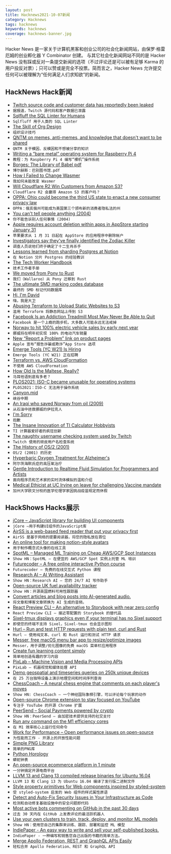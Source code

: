 ```yaml
---
layout: post
title: Hacknews2021-10-07新闻
category: Hacknews
tags: hacknews
keywords: hacknews
coverage: hacknews-banner.jpg
---
```


Hacker News 是一家关于计算机黑客和创业公司的社会化新闻网站，由保罗·格雷厄姆的创业孵化器 Y Combinator 创建。
与其它社会化新闻网站不同的是 Hacker News 没有踩或反对一条提交新闻的选项（不过评论还是可以被有足够 Karma 的用户投反对票）；只可以赞或是完全不投票。简而言之，Hacker News 允许提交任何可以被理解为“任何满足人们求知欲”的新闻。

## HackNews Hack新闻


- [Twitch source code and customer data has reportedly been leaked](https://www.videogameschronicle.com/news/the-entirety-of-twitch-has-reportedly-been-leaked/)
- `据报道，Twitch 源代码和客户数据已泄露`
- [Sqlfluff the SQL Linter for Humans](https://www.sqlfluff.com/)
- `Sqlfluff 用于人类的 SQL Linter`
- [The Skill of Org Design](https://commoncog.com/blog/org-design-skill/)
- `组织设计技巧`
- [QNTM on memes, anti-memes, and knowledge that doesn't want to be shared](https://thebrowser.com/notes/qntm/)
- `QNTM 关于模因、反模因和不想被分享的知识`
- [Writing a “bare metal” operating system for Raspberry Pi 4](https://github.com/isometimes/rpi4-osdev)
- `教程：为 Raspberry Pi 4 编写“裸机”操作系统`
- [Borges: The Library of Babel pdf](https://sites.evergreen.edu/politicalshakespeares/wp-content/uploads/sites/226/2015/12/Borges-The-Library-of-Babel.pdf)
- `博尔赫斯：巴别图书馆.pdf`
- [How I Failed to Change Wasmer](https://mnt.io/2021/10/04/i-leave-wasmer/)
- `我如何未能改变 Wasmer`
- [Will Cloudflare R2 Win Customers from Amazon S3?](https://www.taloflow.ai/blog/will-cloudflare-r2-win-customers-from-amazon-s3)
- `Cloudflare R2 会赢得 Amazon S3 的客户吗？`
- [OPPA: Ohio could become the third US state to enact a new consumer privacy law](https://portswigger.net/daily-swig/oppa-ohio-could-become-the-third-us-state-to-enact-a-new-consumer-privacy-law-in-2021)
- `OPPA：俄亥俄州可能成为美国第三个颁布新的消费者隐私法的州`
- [You can't tell people anything (2004)](http://habitatchronicles.com/2004/04/you-cant-tell-people-anything/)
- `你不能告诉别人任何事情 (2004)`
- [Apple requires account deletion within apps in AppStore starting January 31](https://developer.apple.com/news/?id=mdkbobfo)
- `苹果要求从 1 月 31 日起在 AppStore 的应用程序中删除帐户`
- [Investigators say they've finally identified the Zodiac Killer](https://www.fox13now.com/news/national-news/investigators-say-theyve-finally-identified-the-zodiac-killer)
- `调查人员说他们终于确定了十二生肖杀手`
- [Lessons learned from sharding Postgres at Notion](https://www.notion.so/blog/sharding-postgres-at-notion)
- `在 Notion 分片 Postgres 的经验教训`
- [The Tech Worker Handbook](https://techworkerhandbook.org/)
- `技术工作者手册`
- [We moved from Pony to Rust](https://www.wallaroo.ai/blog-posts/wallaroo-move-to-rust)
- `我们（Wallaroo）从 Pony 迁移到 Rust`
- [The ultimate SMD marking codes database](https://smd.yooneed.one/)
- `最终的 SMD 标记代码数据库`
- [Hi, I'm David](https://davidtidman.com/)
- `嗨，我是大卫`
- [Abusing Terraform to Upload Static Websites to S3](https://www.tangramvision.com/blog/abusing-terraform-to-upload-static-websites-to-s3)
- `滥用 Terraform 将静态网站上传到 S3`
- [Facebook Is an Addiction Treadmill Most May Never Be Able to Quit](https://petapixel.com/2021/10/06/facebook-is-an-addiction-treadmill-most-may-never-be-able-to-quit/)
- `Facebook 是一个上瘾的跑步机，大多数人可能永远无法戒掉`
- [Norway to hit 100% electric vehicle sales by early next year](https://www.drive.com.au/news/norway-to-hit-100-per-cent-electric-vehicle-sales-by-next-year/)
- `挪威将在明年初实现 100% 的电动汽车销量`
- [New “Report a Problem” link on product pages](https://developer.apple.com/news/?id=j5uyprul)
- `Apple 宣布“报告诈骗或欺诈”App Store 选项`
- [Emerge Tools (YC W21) Is Hiring](https://www.workatastartup.com/jobs/46779)
- `Emerge Tools (YC W21) 正在招聘`
- [Terraform vs. AWS CloudFormation](https://gswallow.medium.com/do-not-use-aws-cloudformation-7cf61f58bd5f)
- `不使用 AWS CloudFormation`
- [How Old Is the Maltese, Really?](https://www.nytimes.com/2021/10/04/science/dogs-DNA-breeds-maltese.html)
- `马耳他语到底有多老？`
- [PLOS2021: ISO-C became unusable for operating systems](https://www.yodaiken.com/2021/10/06/plos-2021-paper-how-iso-c-became-unusable-for-operating-system-development/)
- `PLOS2021：ISO-C 无法用于操作系统`
- [Canyon.mid](https://canyonmid.com/)
- `峡谷中期`
- [An Iraqi who saved Norway from oil (2009)](https://web.archive.org/web/20100123225932/http://www.ft.com/cms/s/2/99680a04-92a0-11de-b63b-00144feabdc0.html)
- `从石油中拯救挪威的伊拉克人`
- [I'm Sorry](https://github.com/dotnet-foundation/Home/discussions/39)
- `抱歉`
- [The Insane Innovation of TI Calculator Hobbyists](https://www.thirtythreeforty.net/posts/2021/10/ti-calculator-innovation/)
- `TI 计算器爱好者的疯狂创新`
- [The naughty username checking system used by Twitch](https://ghostbin.com/57bCm)
- `Twitch 使用的顽皮用户名检查系统`
- [The History of OS/2 (2001)](http://www.landley.net/history/mirror/os2/history/)
- `OS/2 (2001) 的历史`
- [Hyperbaric Oxygen Treatment for Alzheimer's](https://www.ncbi.nlm.nih.gov/pmc/articles/PMC7293997/)
- `阿尔茨海默氏症的高压氧治疗`
- [Gentle Introduction to Realtime Fluid Simulation for Programmers and Artists](https://shahriyarshahrabi.medium.com/gentle-introduction-to-fluid-simulation-for-programmers-and-technical-artists-7c0045c40bac)
- `面向程序员和艺术家的实时流体模拟的温和介绍`
- [Medical Ethicist at UC Irvine on leave for challenging Vaccine mandate](https://aaronkheriaty.substack.com/p/legal-update-10521)
- `加州大学欧文分校的医学伦理学家因挑战疫苗规定而休假`


## HackShows Hacks展示

- [ jCore – JavaScript library for building UI components](https://github.com/ionstage/jcore)
- `jCore –用于构建UI组件的JavaScript库`
- [ AirSS is a web-based feed reader that put your privacy first](https://airss.roastidio.us/)
- `AirSS 是基于网络的提要阅读器，将您的隐私放在首位`
- [ An online tool for making notion-style avatars](https://notion-avatar.vercel.app/zh)
- `用于制作概念式头像的在线工具`
- [ SpotML – Managed ML Training on Cheap AWS/GCP Spot Instances](https://spotml.io/)
- `Show HN：SpotML – 在便宜的 AWS/GCP Spot 实例上托管 ML 培训`
- [ Futurecoder – A free online interactive Python course](https://futurecoder.io/)
- `Futurecoder – 免费的在线交互式 Python 课程`
- [ Research AI – AI Writing Assistant](https://researchai.co)
- `Show HN：Research AI – 您的 24/7 AI 写作助手`
- [ Open-source UK fuel availability tracker](https://fuelfinder.uk/)
- `Show HN：开源英国燃料可用性跟踪器`
- [ Convert articles and blog posts into AI-generated audio.](https://blogaudio.co/)
- `将文章和博客文章转换为 AI 生成的音频。`
- [ React Preview CLI – An alternative to Storybook with near zero config](https://www.npmjs.com/package/@reactpreview/cli)
- `React Preview CLI – 接近零配置的 Storybook 的替代品`
- [ Sixel-tmux displays graphics even if your terminal has no Sixel support](https://github.com/csdvrx/sixel-tmux)
- `即使您的终端不支持 Sixel，Sixel-tmux 也会显示图形`
- [ Hurl – Run and test HTTP requests with plain text, curl and Rust](https://hurl.dev/index.html)
- `Hurl – 使用纯文本、curl 和 Rust 运行和测试 HTTP 请求`
- [ Messer, free macOS menu bar app to resize/optimize images](https://messerapp.cc)
- `Messer，用于调整/优化图像的免费 macOS 菜单栏应用程序`
- [ Create fun learning content simply](https://odysseyapp.co.nz/)
- `简单地创造有趣的学习内容`
- [ PixLab – Machine Vision and Media Processing APIs](https://pixlab.io)
- `PixLab – 机器视觉和媒体处理 API`
- [ Demo geospatial and timeseries queries on 250k unique devices](https://questdb.io/blog/2021/10/04/geospatial-timeseries-demo)
- `在 25 万台独特设备上演示地理空间和时间序列查询`
- [ ChessCoach – A neural chess engine that comments on each player's moves](https://chrisbutner.github.io/ChessCoach/)
- `Show HN: ChessCoach – 一个神经国际象棋引擎，可以评论每个玩家的动作`
- [ Open-source Chrome extension to stay focused on YouTube](https://github.com/makaroni4/focused_youtube)
- `专注于 YouTube 的开源 Chrome 扩展`
- [ PeerSend – Social Payments powered by crypto](https://www.peersend.com/)
- `Show HN：PeerSend – 由加密技术提供支持的社交支付`
- [ Run any command on the M1 efficiency cores](https://gist.github.com/alin23/51baae490406b9f1c4e6f0a55b100d4e)
- `在 M1 效率核心上运行任何命令`
- [ Work for Performance – Open performance issues on open-source](https://www.workforperformance.com/)
- `为性能而工作 - 开源上的开放性能问题`
- [ Simple PNG Library](https://github.com/randy408/libspng)
- `简单的PNG库`
- [ Python Horology](https://github.com/mjmikulski/horology)
- `蟒蛇钟表`
- [ An open-source ecommerce platform in 1 minute](https://github.com/medusajs/medusa)
- `一分钟搞定开源电商平台`
- [ LLVM 13 and Clang 13 compiled release binaries for Ubuntu 16.04](https://github.com/procedural/llvm_13_binaries_ubuntu_16_04)
- `LLVM 13 和 Clang 13 为 Ubuntu 16.04 编译了发行版二进制文件`
- [ Style property primitives for Web components inspired by styled-system](https://github.com/rajasegar/styled-web-components)
- `受 styled-system 启发的 Web 组件的样式属性原语`
- [ Detect and Auto-Fix Security Issues in Your Infrastructure as Code](https://shisho.dev/posts/introducing-shisho-cloud)
- `检测和自动修复基础设施中的安全问题即代码`
- [ Most active bots commenting on GitHub in the past 30 days](https://play.axiom.co/axiom-play-qf1k/explorer?qid=SXmcgdLrEvY-r0kdzw)
- `过去 30 天内在 GitHub 上发表评论的最活跃机器人`
- [ Use your own clusters to train, track, deploy, and monitor ML models](https://iko.ai)
- `Show HN：使用您自己的集群来训练、跟踪、部署和监控 ML 模型`
- [ IndiePaper - An easy way to write and sell your self-published books.](https://indiepaper.me)
- `IndiePaper - 一种编写和销售您自己出版的书籍的简单方法。`
- [ Merge Apollo Federation, REST and GraphQL APIs Easily](https://github.com/wundergraph/wundergraph-demo)
- `轻松合并 Apollo Federation、REST 和 GraphQL API`

